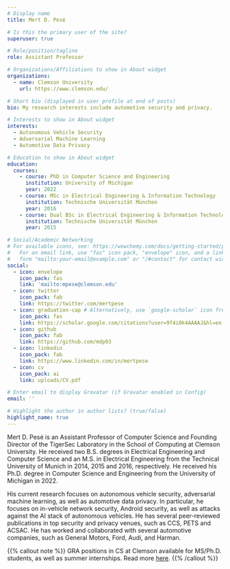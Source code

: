 ```yaml
---
# Display name
title: Mert D. Pesé

# Is this the primary user of the site?
superuser: true

# Role/position/tagline
role: Assistant Professor

# Organizations/Affiliations to show in About widget
organizations:
  - name: Clemson University
    url: https://www.clemson.edu/

# Short bio (displayed in user profile at end of posts)
bio: My research interests include automotive security and privacy.

# Interests to show in About widget
interests:
  - Autonomous Vehicle Security
  - Adversarial Machine Learning
  - Automotive Data Privacy

# Education to show in About widget
education:
  courses:
    - course: PhD in Computer Science and Engineering
      institution: University of Michigan
      year: 2022
    - course: MSc in Electrical Engineering & Information Technology
      institution: Technische Universität München
      year: 2016
    - course: Dual BSc in Electrical Engineering & Information Technology and Computer Science
      institution: Technische Universität München
      year: 2015

# Social/Academic Networking
# For available icons, see: https://wowchemy.com/docs/getting-started/page-builder/#icons
#   For an email link, use "fas" icon pack, "envelope" icon, and a link in the
#   form "mailto:your-email@example.com" or "/#contact" for contact widget.
social:
  - icon: envelope
    icon_pack: fas
    link: 'mailto:mpese@clemson.edu'
  - icon: twitter
    icon_pack: fab
    link: https://twitter.com/mertpese
  - icon: graduation-cap # Alternatively, use `google-scholar` icon from `ai` icon pack
    icon_pack: fas
    link: https://scholar.google.com/citations?user=9f4i0k4AAAAJ&hl=en
  - icon: github
    icon_pack: fab
    link: https://github.com/mdp93
  - icon: linkedin
    icon_pack: fab
    link: https://www.linkedin.com/in/mertpese
  - icon: cv
    icon_pack: ai
    link: uploads/CV.pdf

# Enter email to display Gravatar (if Gravatar enabled in Config)
email: ''

# Highlight the author in author lists? (true/false)
highlight_name: true
---
```


Mert D. Pesé is an Assistant Professor of Computer Science and Founding Director of the TigerSec Laboratory in the School of Computing at Clemson University. He received two B.S. degrees in Electrical Engineering and Computer Science and an M.S. in Electrical Engineering from the Technical University of Munich in 2014, 2015 and 2016, respectively. He received his Ph.D. degree in Computer Science and Engineering from the University of Michigan in 2022.

His current research focuses on autonomous vehicle security, adversarial machine learning, as well as automotive data privacy. In particular, he focuses on in-vehicle network security, Android security, as well as attacks against the AI stack of autonomous vehicles. He has several peer-reviewed publications in top security and privacy venues, such as CCS, PETS and ACSAC. He has worked and collaborated with several automotive companies, such as General Motors, Ford, Audi, and Harman.

{{% callout note %}}
GRA positions in CS at Clemson available for MS/Ph.D. students, as well as summer internships. Read more [here](/openings).
{{% /callout %}}
